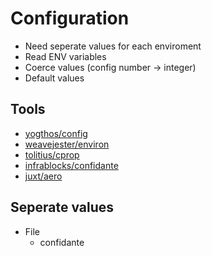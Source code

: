 # Configuration

- Need seperate values for each enviroment
- Read ENV variables
- Coerce values (config number -> integer)
- Default values

## Tools

- [yogthos/config](https://github.com/yogthos/config)
- [weavejester/environ](https://github.com/weavejester/environ)
- [tolitius/cprop](https://github.com/tolitius/cprop)
- [infrablocks/confidante](https://github.com/infrablocks/confidante)
- [juxt/aero](https://github.com/juxt/aero)

## Seperate values

- File
  - confidante
